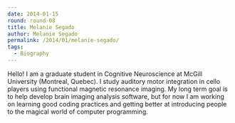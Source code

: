 ```yaml
---
date: 2014-01-15
round: round-08
title: Melanie Segado
author: Melanie Segado
permalink: /2014/01/melanie-segado/
tags:
  - Biography
---
```

Hello! I am a graduate student in Cognitive Neuroscience at McGill University (Montreal, Quebec). I study auditory motor integration in cello players using functional magnetic resonance imaging. My long term goal is to help develop brain imaging analysis software, but for now I am working on learning good coding practices and getting better at introducing people to the magical world of computer programming.
